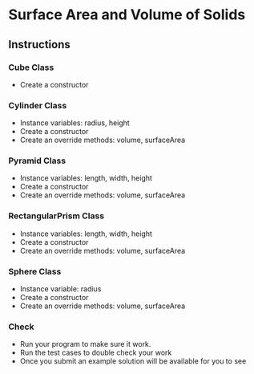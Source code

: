 # Surface Area and Volume of Solids

  ## Instructions

  ### Cube Class
* Create a constructor

### Cylinder Class
* Instance variables: radius, height
* Create a constructor
* Create an override methods: volume, surfaceArea

### Pyramid Class
* Instance variables: length, width, height
* Create a constructor
* Create an override methods: volume, surfaceArea

### RectangularPrism Class
* Instance variables: length, width, height
* Create a constructor
* Create an override methods: volume, surfaceArea

### Sphere Class
* Instance variable: radius
* Create a constructor
* Create an override methods: volume, surfaceArea

### Check
* Run your program to make sure it work.
* Run the test cases to double check your work
* Once you submit an example solution will be available for you to see
